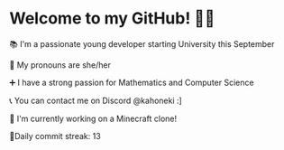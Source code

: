 # Welcome to my GitHub! 🍓🍓  
  
📚 I'm a passionate young developer starting University this September  
  
📌 My pronouns are she/her  
  
➕ I have a strong passion for Mathematics and Computer Science  
  
📞 You can contact me on Discord @kahoneki :]  
  
🎇 I'm currently working on a Minecraft clone!  

🎀Daily commit streak: 13
